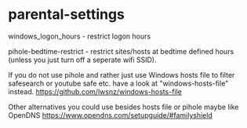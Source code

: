 # parental-settings

windows_logon_hours - restrict logon hours

pihole-bedtime-restrict - restrict sites/hosts at bedtime defined hours (unless you just turn off a seperate wifi SSID).

If you do not use pihole and rather just use Windows hosts file to filter safesearch or youtube safe etc. have a look at "windows-hosts-file" instead.
https://github.com/lwsnz/windows-hosts-file

Other alternatives you could use besides hosts file or pihole maybe like OpenDNS https://www.opendns.com/setupguide/#familyshield
